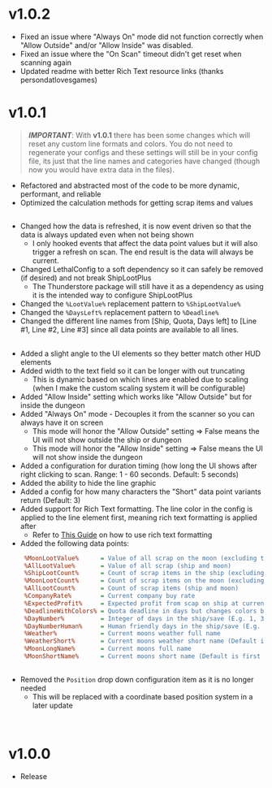 # v1.0.2
- Fixed an issue where "Always On" mode did not function correctly when "Allow Outside" and/or "Allow Inside" was disabled.
- Fixed an issue where the "On Scan" timeout didn't get reset when scanning again
- Updated readme with better Rich Text resource links (thanks persondatlovesgames)

# v1.0.1
> **_IMPORTANT_**: With **v1.0.1** there has been some changes which will reset any custom line formats and colors. You do not need to regenerate your configs and these settings will still be in your config file, its just that the line names and categories have changed (though now you would have extra data in the files).

- Refactored and abstracted most of the code to be more dynamic, performant, and reliable
- Optimized the calculation methods for getting scrap items and values

##
- Changed how the data is refreshed, it is now event driven so that the data is always updated even when not being shown
  - I only hooked events that affect the data point values but it will also trigger a refresh on scan. The end result is the data will always be current.
- Changed LethalConfig to a soft dependency so it can safely be removed (if desired) and not break ShipLootPlus
  - The Thunderstore package will still have it as a dependency as using it is the intended way to configure ShipLootPlus
- Changed the ```%LootValue%``` replacement pattern to ```%ShipLootValue%```
- Changed the ```%DaysLeft%``` replacement pattern to ```%Deadline%```
- Changed the different line names from [Ship, Quota, Days left] to [Line #1, Line #2, Line #3] since all data points are available to all lines.
##
- Added a slight angle to the UI elements so they better match other HUD elements
- Added width to the text field so it can be longer with out truncating
  - This is dynamic based on which lines are enabled due to scaling (when I make the custom scaling system it will be configurable)
- Added "Allow Inside" setting which works like "Allow Outside" but for inside the dungeon
- Added "Always On" mode - Decouples it from the scanner so you can always have it on screen
  - This mode will honor the "Allow Outside" setting => False means the UI will not show outside the ship or dungeon
  - This mode will honor the "Allow Inside" setting => False means the UI will not show inside the dungeon
- Added a configuration for duration timing (how long the UI shows after right clicking to scan. Range: 1 - 60 seconds. Default: 5 seconds)
- Added the ability to hide the line graphic
- Added a config for how many characters the "Short" data point variants return (Default: 3)
- Added support for Rich Text formatting. The line color in the config is applied to the line element first, meaning rich text formatting is applied after
  - Refer to [This Guide](https://docs.unity3d.com/Packages/com.unity.ugui@1.0/manual/StyledText.html) on how to use rich text formatting
- Added the following data points:
  ```cfg
   %MoonLootValue%      = Value of all scrap on the moon (excluding the ship)
   %AllLootValue%       = Value of all scrap (ship and moon)
   %ShipLootCount%      = Count of scrap items in the ship (excluding the moon)
   %MoonLootCount%      = Count of scrap items on the moon (excluding the ship)
   %AllLootCount%       = Count of scrap items (ship and moon)
   %CompanyRate%        = Current company buy rate
   %ExpectedProfit%     = Expected profit from scap on ship at current company buy rate
   %DeadlineWithColors% = Quota deadline in days but changes colors based on value (color thresholds will be customizable in the future)
   %DayNumber%          = Integer of days in the ship/save (E.g. 1, 3 ,10)
   %DayNumberHuman%     = Human friendly days in the ship/save (E.g. 1st, 3rd, 10th)
   %Weather%            = Current moons weather full name
   %WeatherShort%       = Current moons weather short name (Default is first 3 characters)
   %MoonLongName%       = Current moons full name
   %MoonShortName%      = Current moons short name (Default is first 3 characters)
  ```
##
- Removed the ```Position``` drop down configuration item as it is no longer needed
  - This will be replaced with a coordinate based position system in a later update

</br>

# v1.0.0
- Release